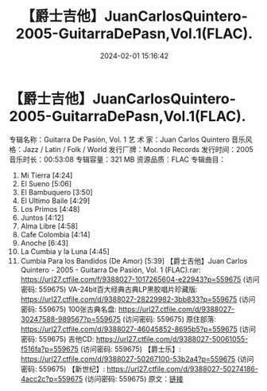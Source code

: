 ﻿---
title: 【爵士吉他】JuanCarlosQuintero-2005-GuitarraDePasn,Vol.1(FLAC).
date: 2024-02-01 15:16:42
categories: 古典音乐、新世纪、纯音雅乐
tags: 纯音雅乐
---
# 【爵士吉他】JuanCarlosQuintero-2005-GuitarraDePasn,Vol.1(FLAC).

专辑名称：Guitarra De Pasíón, Vol. 1
艺 术 家：Juan Carlos Quintero
音乐风格：Jazz / Latin / Folk / World
发行厂牌：Moondo Records
发行时间：2005
音乐时长：00:53:08
专辑容量：321 MB
资源品质：FLAC
专辑曲目：
01. Mi Tierra [4:24]
02. El Sueno [5:06]
03. El Bambuquero [3:50]
04. El Ultimo Baile [4:29]
05. Los Primos [4:48]
06. Juntos [4:12]
07. Alma Libre [4:58]
08. Cafe Colombia [4:14]
09. Anoche [6:43]
10. La Cumbia y la Luna [4:45]
11. Cumbia Para los Bandidos (De Amor) [5:39]
【爵士吉他】Juan Carlos Quintero - 2005 - Guitarra De Pasíón, Vol. 1
(FLAC).rar: https://url27.ctfile.com/f/9388027-1017265604-e22943?p=559675
(访问密码: 559675)
VA-24bit百大经典古典LP黑胶唱片珍藏版: https://url27.ctfile.com/d/9388027-28229982-3bb833?p=559675
(访问密码: 559675)
100张古典名盘: https://url27.ctfile.com/d/9388027-30247588-989567?p=559675
(访问密码: 559675)
原住部落: https://url27.ctfile.com/d/9388027-46045852-8695b5?p=559675
(访问密码: 559675)
吉他CD: https://url27.ctfile.com/d/9388027-50061055-f516fa?p=559675
(访问密码: 559675)
【爵士乐】: https://url27.ctfile.com/d/9388027-50267100-53b2a4?p=559675
(访问密码: 559675)
【新世纪】: https://url27.ctfile.com/d/9388027-50274186-4acc2c?p=559675
(访问密码: 559675)
原文：[链接](https://blog.sina.com.cn/s/blog_1647c7e76010314cg.html)